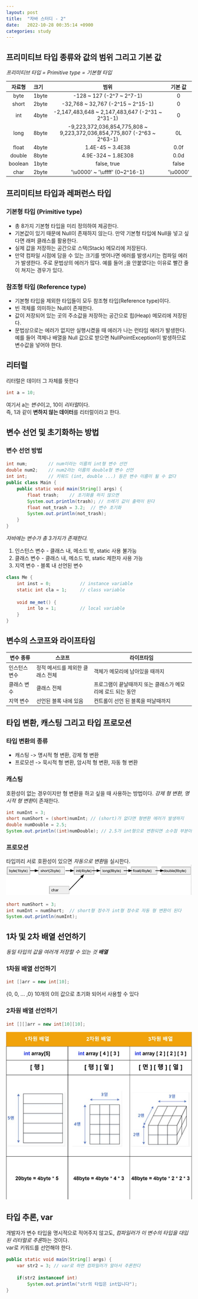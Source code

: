 ```yaml
---
layout: post
title:  "자바 스터디 - 2"
date:   2022-10-28 00:35:14 +0900
categories: study
---
```


## 프리미티브 타입 종류와 값의 범위 그리고 기본 값
*프리미티브 타입 = Primitive type = 기본형 타입*
   
|자료형|크기|범위|기본 값|
|:------:|:---|:---:|:-------:|
|byte|1byte|-128 ~ 127 (-2^7 ~ 2^7-1)|0|
|short|2byte|-32,768 ~ 32,767 (-2^15 ~ 2^15-1)|0|
|int|4byte|-2,147,483,648 ~ 2,147,483,647 (-2^31 ~ 2^31-1)|0|
|long|8byte|-9,223,372,036,854,775,808 ~ 9,223,372,036,854,775,807 (-2^63 ~ 2^63-1)|0L|
|float|4byte|1.4E-45 ~ 3.4E38|0.0f|
|double|8byte|4.9E-324 ~ 1.8E308|0.0d|
|boolean|1byte|false, true|false|
|char|2byte|'\u0000' ~ '\uffff' (0~2^16-1)|'\u0000'|
   
## 프리미티브 타입과 레퍼런스 타입
### 기본형 타입 (Primitive type)
* 총 8가지 기본형 타입을 미리 정의하여 제공한다.
* 기본값이 있기 때문에 Null이 존재하지 않는다. 만약 기본형 타입에 Null을 넣고 싶다면 래퍼 클래스를 활용한다.
* 실제 값을 저장하는 공간으로 스택(Stack) 메모리에 저장된다.
* 만약 컴파일 시점에 담을 수 있는 크기를 벗어나면 에러를 발생시키는 컴파일 에러가 발생한다. 주로 문법상의 에러가 많다. 예를 들어 ;을 안붙였다는 이유로 빨간 줄이 쳐지는 경우가 있다.

### 참조형 타입 (Reference type)
* 기본형 타입을 제외한 타입들이 모두 참조형 타입(Reference type)이다.
* 빈 객체를 의미하는 Null이 존재한다.
* 값이 저장되어 있는 곳의 주소값을 저장하는 공간으로 힙(Heap) 메모리에 저장된다.
* 문법상으로는 에러가 없지만 실행시켰을 때 에러가 나는 런타임 에러가 발생한다. 예를 들어 객체나 배열을 Null 값으로 받으면 NullPointException이 발생하므로 변수값을 넣어야 한다.

## 리터럴
리터럴은 데이터 그 자체를 뜻한다
```java
int a = 10;
```
여기서 a는 *변수*이고, 10이 *리터럴*이다.   
즉, 1과 같이 **변하지 않는 데이터**를 리터럴이라고 한다. 

## 변수 선언 및 초기화하는 방법

### 변수 선언 방법
```java
int num;        // num이라는 이름의 int형 변수 선언
double num2;    // num2라는 이름의 double형 변수 선언
int int;        // 키워드 (int, double ...) 등은 변수 이름이 될 수 없다
public class Main {
    public static void main(String[] args) {
        float trash;    // 초기화를 하지 않으면
        System.out.println(trash); // 쓰레기 값이 출력이 된다
        float not_trash = 3.2;  // 변수 초기화
        System.out.println(not_trash);
    }
}

```

*자바에는 변수가 총 3가지가 존재한다.*
1. 인스턴스 변수 - 클래스 내, 메소드 밖, static 사용 불가능
2. 클래스 변수 - 클래스 내, 메소드 밖, static 제한자 사용 가능 
3. 지역 변수 - 블록 내 선언된 변수
```java
class Me {
    int inst = 0;           // instance variable
    static int cla = 1;     // class variable

    void me_met() {
        int lo = 1;         // local variable
    }
}
```

## 변수의 스코프와 라이프타임
|변수 종류|스코프|라이프타임|
|--------|------|---------|
|인스턴스 변수|정적 메서드를 제외한 클래스 전체|객체가 메모리에 남아있을 때까지|
|클래스 변수|클래스 전체|프로그램이 끝날때까지 또는 클래스가 메모리에 로드 되는 동안|
|지역 변수|선언된 블록 내에 있음|컨트롤이 선언 된 블록을 떠날때까지
## 타입 변환, 캐스팅 그리고 타입 프로모션
### 타입 변환의 종류
* 캐스팅 -> 명시적 형 변환, 강제 형 변환
* 프로모션 -> 묵시적 형 변환, 암시적 형 변환, 자동 형 변환
  
### 캐스팅
호환성이 없는 경우이지만 형 변환을 하고 싶을 때 사용하는 방법이다.
*강제 형 변환, 명시적 형 변환*이 존재한다.
```java
int numInt = 3;
short numShort = (short)numInt; // (short)가 없다면 형변환 에러가 발생하지
double numDouble = 2.5;
System.out.println((int)numDouble); // 2.5가 int형으로 변환되면 소수점 부분이 없어진다
```

### 프로모션 
타입끼리 서로 호환성이 있으면 *자동으로 변환*을 실시한다.
![](/assets/img/study/promotion.jpg)
```java
short numShort = 3;
int numInt = numShort;  // short형 정수가 int형 정수로 자동 형 변환이 된다
System.out.println(numInt);
```
## 1차 및 2차 배열 선언하기
*동일 타입의 값을 여러개 저장할 수 있는 것 ***배열**** 
### 1차원 배열 선언하기
```java
int []arr = new int[10];
```
{0, 0, ... ,0} 10개의 0의 값으로 초기화 되어서 사용할 수 있다
### 2차원 배열 선언하기
```java
int [][]arr = new int[10][10];
```
![](/assets/img/study/arrays.jpg)
## 타입 추론, var
개발자가 변수 타입을 명시적으로 적어주지 않고도, *컴파일러가 이 변수의 타입을 대입된 리터럴로 추론*하는 것이다.   
var로 키워드를 선언해야 한다.
```java
public static void main(String[] args) {
    var str2 = 3; // var로 하면 컴파일러가 알아서 추론한다

    if(str2 instanceof int)
        System.out.println("str의 타입은 int입니다");
}
```